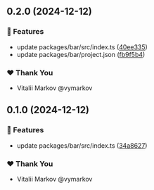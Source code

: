 ## 0.2.0 (2024-12-12)

### 🚀 Features

- update packages/bar/src/index.ts ([40ee335](https://github.com/lazy-orange/nx-workspace-v20/commit/40ee335))
- update packages/bar/project.json ([fb9f5b4](https://github.com/lazy-orange/nx-workspace-v20/commit/fb9f5b4))

### ❤️ Thank You

- Vitalii Markov @vymarkov

## 0.1.0 (2024-12-12)

### 🚀 Features

- update packages/bar/src/index.ts ([34a8627](https://github.com/lazy-orange/nx-workspace-v20/commit/34a8627))

### ❤️ Thank You

- Vitalii Markov @vymarkov